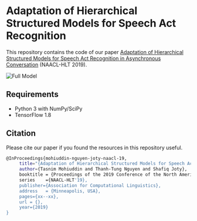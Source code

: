 # Adaptation of Hierarchical Structured Models for Speech Act Recognition


This repository contains the code of our paper [Adaptation of Hierarchical Structured Models for Speech Act Recognition in Asynchronous Conversation](https://arxiv.org/pdf/1904.04021.pdf)  (NAACL-HLT 2019).


![Full Model](https://taasnim.github.io/img/speech-act/speech-act-model.png)


## Requirements

- Python 3 with NumPy/SciPy
- TensorFlow 1.8



## Citation
Please cite our paper if you found the resources in this repository useful.
```bash
@InProceedings{mohiuddin-nguyen-joty-naacl-19,
     title="{Adaptation of Hierarchical Structured Models for Speech Act Recognitionin Asynchronous Conversation}",
     author={Tasnim Mohiuddin and Thanh-Tung Nguyen and Shafiq Joty},
     booktitle = {Proceedings of the 2019 Conference of the North American Chapter of the Association for Computational Linguistics: Human Language Technologies},
     series    ={NAACL-HLT'19},
     publisher={Association for Computational Linguistics},
     address   = {Minneapolis, USA},
     pages={xx--xx},
     url = {},
     year={2019}
}

```
